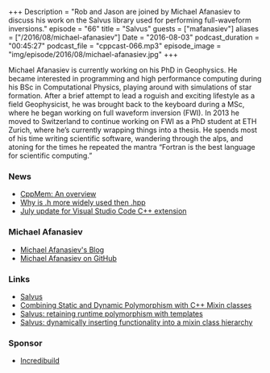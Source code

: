 +++
Description = "Rob and Jason are joined by Michael Afanasiev to discuss his work on the Salvus library used for performing full-waveform inversions."
episode = "66"
title = "Salvus"
guests = ["mafanasiev"]
aliases = ["/2016/08/michael-afanasiev"]
Date = "2016-08-03"
podcast_duration = "00:45:27"
podcast_file = "cppcast-066.mp3"
episode_image = "img/episode/2016/08/michael-afanasiev.jpg"
+++

Michael Afanasiev is currently working on his PhD in Geophysics. He became interested in programming and high performance computing during his BSc in Computational Physics, playing around with simulations of star formation. After a brief attempt to lead a roguish and exciting lifestyle as a field Geophysicist, he was brought back to the keyboard during a MSc, where he began working on full waveform inversion (FWI). In 2013 he moved to Switzerland to continue working on FWI as a PhD student at ETH Zurich, where he’s currently wrapping things into a thesis. He spends most of his time writing scientific software, wandering through the alps, and atoning for the times he repeated the mantra “Fortran is the best language for scientific computing.”

### News ###

 - [CppMem: An overview](http://www.modernescpp.com/index.php/cppmem-an-overview)
 - [Why is .h more widely used then .hpp](https://www.reddit.com/r/cpp/comments/4vgjwm/why_h_is_more_widely_used_than_hpp_for_c_header/)
 - [July update for Visual Studio Code C++ extension](https://blogs.msdn.microsoft.com/vcblog/2016/07/26/july-update-for-the-visual-studio-code-cc-extension/)
 
### Michael Afanasiev ###

 - [Michael Afanasiev's Blog](https://michael-afanasiev.github.io/)
 - [Michael Afanasiev on GitHub](https://github.com/michael-afanasiev)
 
### Links ###

 - [Salvus](https://github.com/SalvusHub/salvus)
 - [Combining Static and Dynamic Polymorphism with C++ Mixin classes](https://michael-afanasiev.github.io/2016/08/03/Combining-Static-and-Dynamic-Polymorphism-with-C++-Template-Mixins.html)
 - [Salvus: retaining runtime polymorphism with templates](https://github.com/SalvusHub/salvus/blob/master/src/cxx/Element/Element.cpp#L122-L242)
 - [Salvus: dynamically inserting functionality into a mixin class hierarchy](https://github.com/SalvusHub/salvus/blob/master/src/cxx/Testing/test_Hex_Scalar_3D.cpp#L109-L130)

### Sponsor ###

- [Incredibuild](https://www.incredibuild.com/cppoffer)

